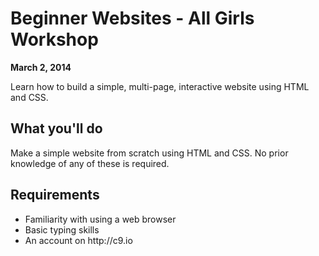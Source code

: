 
<h1>Beginner Websites - All Girls Workshop</h1>
<strong>March 2, 2014</strong>
<p>Learn how to build a simple, multi-page, interactive website using HTML and CSS.</p>

<h2>What you'll do</h2>
Make a simple website from scratch using HTML and CSS. No prior knowledge of any of these is required.


<h2>Requirements</h2>

<ul>
<li>Familiarity with using a web browser</li>
<li>Basic typing skills</li>
<li>An account on http://c9.io</li>
</ul>
